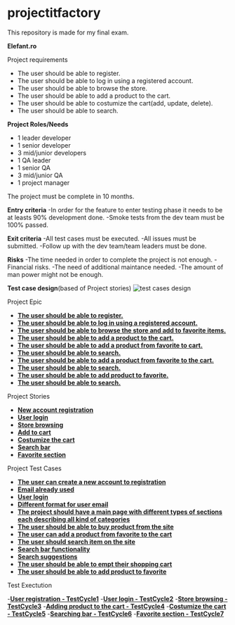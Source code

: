 # projectitfactory
This repository is made for my final exam.


**Elefant.ro**

Project requirements

- The user should be able to register.
- The user should be able to log in using a registered account.
- The user should be able to browse the store.
- The user should be able to add a product to the cart.
- The user should be able to costumize the cart(add, update, delete).
- The user should be able to search.

**Project Roles/Needs**

- 1 leader developer
- 1 senior developer
- 3 mid/junior developers
- 1 QA leader
- 1 senior QA
- 3 mid/junior QA
- 1 project manager

The project must be complete in 10 months.

**Entry criteria**
-In order for the feature to enter testing phase it needs to be at leasts 90% development done.
-Smoke tests from the dev team must be 100% passed.

**Exit criteria**
-All test cases must be executed.
-All issues must be submitted.
-Follow up with the dev team/team leaders must be done.

**Risks**
-The time needed in order to complete the project is not enough.
-Financial risks.
-The need of additional maintance needed.
-The amount of man power might not be enough.

**Test case design**(based of Project stories)
![test cases design](https://user-images.githubusercontent.com/109758059/193114372-0793f828-07cc-4f33-9a00-c19707fd9b52.png)


Project Epic
- [**The user should be able to register.**](https://github.com/carmenmatei/projectitfactory/blob/main/user-should-be-able-to-register-epic.png)
- [**The user should be able to log in using a registered account.**](https://github.com/carmenmatei/projectitfactory/blob/main/user-should-be-able-to-register-epic.png)
- [**The user should be able to browse the store and add to favorite items.**](https://github.com/carmenmatei/projectitfactory/blob/main/user-should-be-able-to-browse-the-storee-and-add-to-favorite-items-epic.png)
- [**The user should be able to add a product to the cart.**](https://github.com/carmenmatei/projectitfactory/blob/main/user-should-be-able-to-add-a-product-to-the-cart-epic.png)
- [**The user should be able to add a product from favorite to cart.**](https://github.com/carmenmatei/projectitfactory/blob/main/user-should-be-able-to-add-a-product-from-favorite-to-the-cart-epic.png)
- [**The user should be able to search.**](https://github.com/carmenmatei/projectitfactory/blob/main/user-should-be-able-to-search-epic.png)
- [**The user should be able to add a product from favorite to the cart.**](https://github.com/carmenmatei/projectitfactory/blob/main/user-should-be-able-to-add-a-product-from-favorite-to-the-cart-epic7.png)
- [**The user should be able to search.**](https://github.com/carmenmatei/projectitfactory/blob/main/user-should-be-able-to-search-epic8.png)
- [**The user should be able to add product to favorite.**](https://github.com/carmenmatei/projectitfactory/blob/main/user-should-be-able-to-add-product-to-favorite-epic9.png)
- [**The user should be able to search.**](https://github.com/carmenmatei/projectitfactory/blob/main/user-should-be-able-to-search-epic10.png)


Project Stories
- [**New account registration**](https://github.com/carmenmatei/projectitfactory/blob/main/new-account-registration-story.png)
- [**User login**](https://github.com/carmenmatei/projectitfactory/blob/main/user-login-story.png)
- [**Store browsing**](https://github.com/carmenmatei/projectitfactory/blob/main/store-broswing-story.png)
- [**Add to cart**](https://github.com/carmenmatei/projectitfactory/blob/main/add-to-cart-story.png)
- [**Costumize the cart**](https://github.com/carmenmatei/projectitfactory/blob/main/costumize-the-cart-story.png)
- [**Search bar**](https://github.com/carmenmatei/projectitfactory/blob/main/search-bar-story.png)
- [**Favorite section**](https://github.com/carmenmatei/projectitfactory/blob/main/favorite-section-story.png)

Project Test Cases

- [**The user can create a new account to registration**](https://github.com/carmenmatei/projectitfactory/blob/main/email-already-used-tc.png)
- [**Email already used**](https://github.com/carmenmatei/projectitfactory/blob/main/email-already-used-tc.png)
- [**User login**](https://github.com/carmenmatei/projectitfactory/blob/main/user-login-tc.png)
- [**Different format for user email**](https://github.com/carmenmatei/projectitfactory/blob/main/different-format-for-user-email-tc.png)
- [**The project should have a main page with different types of sections each describing all kind of categories**](https://github.com/carmenmatei/projectitfactory/blob/main/user-should-be-have-a-main-page-with-different-types-of-sections-each%20describing-all-kind-of-categories-tc.png)
- [**The user should be able to buy product from the site**](https://github.com/carmenmatei/projectitfactory/blob/main/user-should-be-able-to-buy-product-from-the-site.png)
- [**The user can add a product from favorite to the cart**](https://github.com/carmenmatei/projectitfactory/blob/main/user-can-add-a-product-from-favorite-to-the-cart.png)
- [**The user should search item on the site**](https://github.com/carmenmatei/projectitfactory/blob/main/user-should-search-item-on-the-site-tc.png)
- [**Search bar functionality**](https://github.com/carmenmatei/projectitfactory/blob/main/seach-bar-functionality.png)
- [**Search suggestions**](https://github.com/carmenmatei/projectitfactory/blob/main/search-suggestions.png)
- [**The user should be able to empt their shopping cart**](https://github.com/carmenmatei/projectitfactory/blob/main/user-should-be-able-to-empty-their-shopping-cart.png)
- [**The user should be able to add product to favorite**](https://github.com/carmenmatei/projectitfactory/blob/main/user-should-be-able-to-add-a-product-to-favorite.png)

Test Exectution

-[**User registration - TestCycle1**](https://github.com/carmenmatei/projectitfactory/blob/main/user-registration.png)
-[**User login - TestCycle2**](https://github.com/carmenmatei/projectitfactory/blob/main/user-login.png)
-[**Store browsing - TestCycle3**](https://github.com/carmenmatei/projectitfactory/blob/main/store-browsing.png)
-[**Adding product to the cart - TestCycle4**](https://github.com/carmenmatei/projectitfactory/blob/main/adding-products-to-the-cart.png)
-[**Costumize the cart - TestCycle5**](https://github.com/carmenmatei/projectitfactory/blob/main/costumize-the-cart.png)
-[**Searching bar - TestCycle6**](https://github.com/carmenmatei/projectitfactory/blob/main/searching-bar.png)
-[**Favorite section - TestCycle7**](https://github.com/carmenmatei/projectitfactory/blob/main/favorite-section.png)
